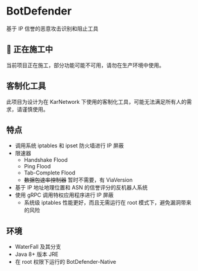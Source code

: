 # BotDefender

基于 IP 信誉的恶意攻击识别和阻止工具

## 🚧 正在施工中

当前项目正在施工，部分功能可能不可用，请勿在生产环境中使用。

## 客制化工具

此项目为设计为在 KarNetwork 下使用的客制化工具，可能无法满足所有人的需求，请谨慎使用。

## 特点

* 调用系统 iptables 和 ipset 防火墙进行 IP 屏蔽
* 限速器
  * Handshake Flood
  * Ping Flood
  * Tab-Complete Flood
  * ~~数据包速率控制器~~  暂时不需要，有 ViaVersion
* 基于 IP 地址地理位置和 ASN 的信誉评分的反机器人系统
* 使用 gRPC 调用特权应用程序进行 IP 屏蔽
  * 系统级 iptables 性能更好，而且无需运行在 root 模式下，避免漏洞带来的风险

## 环境

* WaterFall 及其分支
* Java 8+ 版本 JRE
* 在 root 权限下运行的 BotDefender-Native

